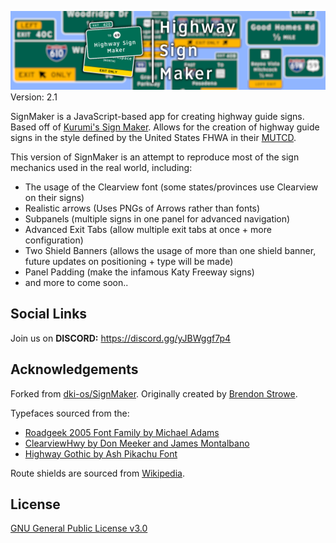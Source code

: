 ![SignMaker Preview Thumbnail](https://github.com/JKPotato-Computer/SignMaker/blob/main/img/other-symbols/Banner.png)
Version: 2.1

SignMaker is a JavaScript-based app for creating highway guide signs. Based off of [Kurumi's Sign Maker](http://www.kurumi.com/roads/signmaker). Allows for the creation of highway guide signs in the style defined by the United States FHWA in their [MUTCD](https://mutcd.fhwa.dot.gov/kno_2009r1r2.htm).

This version of SignMaker is an attempt to reproduce most of the sign mechanics used in the real world, including:

* The usage of the Clearview font (some states/provinces use Clearview on their signs)
* Realistic arrows (Uses PNGs of Arrows rather than fonts)
* Subpanels (multiple signs in one panel for advanced navigation)
* Advanced Exit Tabs (allow multiple exit tabs at once + more configuration)
* Two Shield Banners (allows the usage of more than one shield banner, future updates on positioning + type will be made)
* Panel Padding (make the infamous Katy Freeway signs)
* and more to come soon..

## Social Links
Join us on **DISCORD:** https://discord.gg/yJBWggf7p4

## Acknowledgements

Forked from [dki-os/SignMaker](https://github.com/dki-os/SignMaker).
Originally created by [Brendon Strowe](https://github.com/BrenStro).

Typefaces sourced from the:
* [Roadgeek 2005 Font Family by Michael Adams](https://n1en.org/roadgeek-fonts/)
* [ClearviewHwy by Don Meeker and James Montalbano](https://cofonts.com/clearview-font/)
* [Highway Gothic by Ash Pikachu Font](https://www.dafont.com/highway-gothic.font)

Route shields are sourced from [Wikipedia](https://en.wikipedia.org/wiki/Numbered_highways_in_the_United_States).


## License

[GNU General Public License v3.0](https://www.gnu.org/licenses/gpl-3.0.txt)
